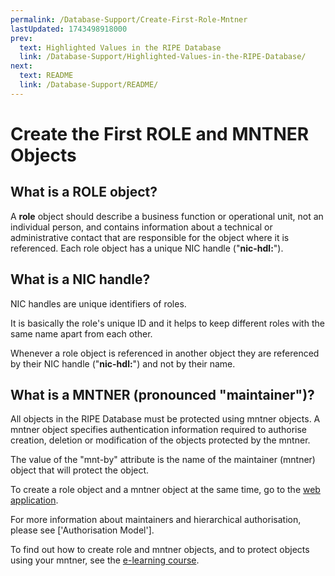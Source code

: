 ```yaml
---
permalink: /Database-Support/Create-First-Role-Mntner
lastUpdated: 1743498918000
prev:
  text: Highlighted Values in the RIPE Database
  link: /Database-Support/Highlighted-Values-in-the-RIPE-Database/
next:
  text: README
  link: /Database-Support/README/
---
```


# Create the First ROLE and MNTNER Objects

## What is a ROLE object?

A **role** object should describe a business function or operational unit, not an individual person, and contains information about a technical or administrative contact that are responsible for the object where it is referenced. Each role object has a unique NIC handle ("**nic-hdl:**").

## What is a NIC handle?

NIC handles are unique identifiers of roles.

It is basically the role's unique ID and it helps to keep different roles with the same name apart from each other.

Whenever a role object is referenced in another object they are referenced by their NIC handle ("**nic-hdl:**") and not by their name.

## What is a MNTNER (pronounced "maintainer")?

All objects in the RIPE Database must be protected using mntner objects. A mntner object specifies authentication information required to authorise creation, deletion or modification of the objects protected by the mntner.

The value of the "mnt-by" attribute is the name of the maintainer (mntner) object that will protect the object.

To create a role object and a mntner object at the same time, go to the [web application](https://apps.db.ripe.net/db-web-ui/webupdates/create/RIPE/role/self).

For more information about maintainers and hierarchical authorisation, please see ['Authorisation Model'].

To find out how to create role and mntner objects, and to protect objects using your mntner, see the [e-learning course](https://academy.ripe.net/ripe-database).

